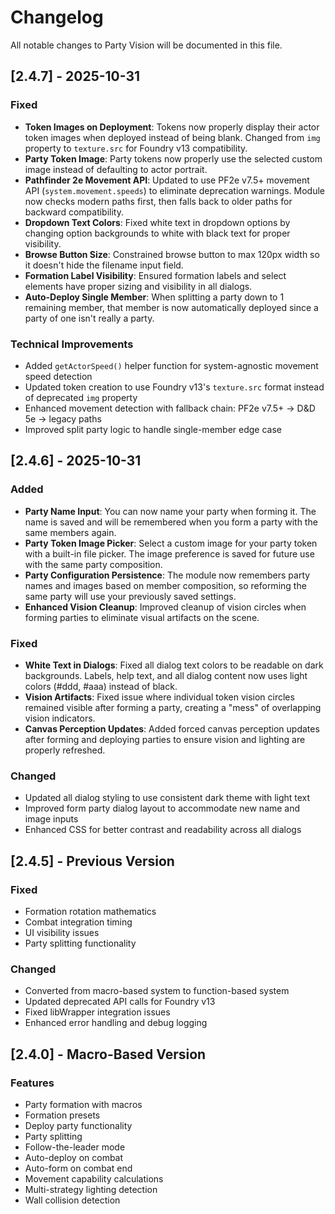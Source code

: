 # Changelog

All notable changes to Party Vision will be documented in this file.

## [2.4.7] - 2025-10-31

### Fixed
- **Token Images on Deployment**: Tokens now properly display their actor token images when deployed instead of being blank. Changed from `img` property to `texture.src` for Foundry v13 compatibility.
- **Party Token Image**: Party tokens now properly use the selected custom image instead of defaulting to actor portrait.
- **Pathfinder 2e Movement API**: Updated to use PF2e v7.5+ movement API (`system.movement.speeds`) to eliminate deprecation warnings. Module now checks modern paths first, then falls back to older paths for backward compatibility.
- **Dropdown Text Colors**: Fixed white text in dropdown options by changing option backgrounds to white with black text for proper visibility.
- **Browse Button Size**: Constrained browse button to max 120px width so it doesn't hide the filename input field.
- **Formation Label Visibility**: Ensured formation labels and select elements have proper sizing and visibility in all dialogs.
- **Auto-Deploy Single Member**: When splitting a party down to 1 remaining member, that member is now automatically deployed since a party of one isn't really a party.

### Technical Improvements
- Added `getActorSpeed()` helper function for system-agnostic movement speed detection
- Updated token creation to use Foundry v13's `texture.src` format instead of deprecated `img` property
- Enhanced movement detection with fallback chain: PF2e v7.5+ → D&D 5e → legacy paths
- Improved split party logic to handle single-member edge case

## [2.4.6] - 2025-10-31

### Added
- **Party Name Input**: You can now name your party when forming it. The name is saved and will be remembered when you form a party with the same members again.
- **Party Token Image Picker**: Select a custom image for your party token with a built-in file picker. The image preference is saved for future use with the same party composition.
- **Party Configuration Persistence**: The module now remembers party names and images based on member composition, so reforming the same party will use your previously saved settings.
- **Enhanced Vision Cleanup**: Improved cleanup of vision circles when forming parties to eliminate visual artifacts on the scene.

### Fixed
- **White Text in Dialogs**: Fixed all dialog text colors to be readable on dark backgrounds. Labels, help text, and all dialog content now uses light colors (#ddd, #aaa) instead of black.
- **Vision Artifacts**: Fixed issue where individual token vision circles remained visible after forming a party, creating a "mess" of overlapping vision indicators.
- **Canvas Perception Updates**: Added forced canvas perception updates after forming and deploying parties to ensure vision and lighting are properly refreshed.

### Changed
- Updated all dialog styling to use consistent dark theme with light text
- Improved form party dialog layout to accommodate new name and image inputs
- Enhanced CSS for better contrast and readability across all dialogs

## [2.4.5] - Previous Version

### Fixed
- Formation rotation mathematics
- Combat integration timing
- UI visibility issues
- Party splitting functionality

### Changed
- Converted from macro-based system to function-based system
- Updated deprecated API calls for Foundry v13
- Fixed libWrapper integration issues
- Enhanced error handling and debug logging

## [2.4.0] - Macro-Based Version

### Features
- Party formation with macros
- Formation presets
- Deploy party functionality
- Party splitting
- Follow-the-leader mode
- Auto-deploy on combat
- Auto-form on combat end
- Movement capability calculations
- Multi-strategy lighting detection
- Wall collision detection
